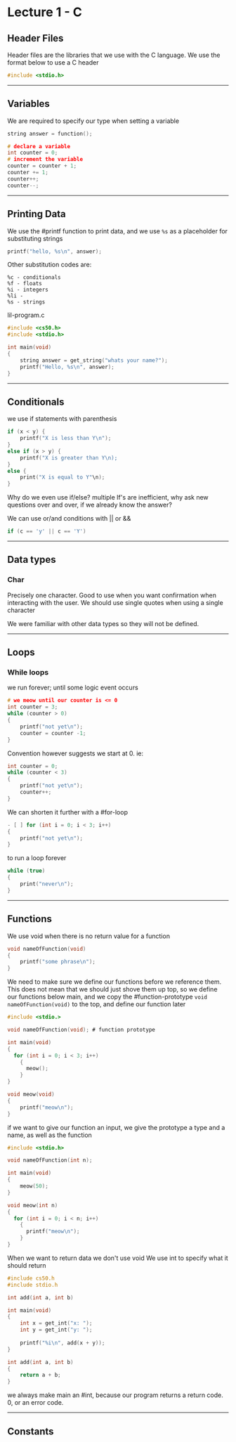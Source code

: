 # Lecture 1 - C
## Header Files
Header files are the libraries that we use with the C language. We use the format below to use a C header
```c
#include <stdio.h>
```

***
## Variables
We are required to specify our type when setting a variable
```c
string answer = function();
```

```c
# declare a variable
int counter = 0;
# increment the variable
counter = counter + 1;
counter += 1;
counter++;
counter--; 
```

***
## Printing Data
We use the #printf function to print data, and we use `%s` as a placeholder for substituting strings
```c
printf("hello, %s\n", answer);
```

Other substitution codes are:
```plaintext
%c - conditionals
%f - floats
%i - integers
%li - 
%s - strings
```

lil-program.c
```c
#include <cs50.h>
#include <stdio.h>

int main(void)
{
	string answer = get_string("whats your name?");
	printf("Hello, %s\n", answer);
}
```

***
## Conditionals
we use if statements with parenthesis
```c
if (x < y) {
	printf("X is less than Y\n");
}
else if (x > y) {
	printf("X is greater than Y\n);
}
else {
	print("X is equal to Y"\n);
}
```

Why do we even use if/else?
multiple If's are inefficient, why ask new questions over and over, if we already know the answer?

We can use or/and conditions with || or &&
```c
if (c == 'y' || c == 'Y')
```

***
## Data types
### Char
Precisely one character. Good to use when you want confirmation when interacting with the user.
We should use single quotes when using a single character

We were familiar with other data types so they will not be defined.
***
## Loops
### While loops
we run forever; until some logic event occurs
```c
# we meow until our counter is <= 0
int counter = 3;
while (counter > 0)
{
	printf("not yet\n");
	counter = counter -1;
}
```

Convention however suggests we start at 0. ie:
```c
int counter = 0;
while (counter < 3)
{
	printf("not yet\n");
	counter++;
}
```

We can shorten it further with a #for-loop
```c
- [ ] for (int i = 0; i < 3; i++)
{
	printf("not yet\n");
}
```

to run a loop forever
```c
while (true)
{
	print("never\n");
}
```
***
## Functions
We use void when there is no return value for a function
```c
void nameOfFunction(void)
{
	printf("some phrase\n");
}
```

We need to make sure we define our functions before we reference them.
This does not mean that we should just shove them up top, so we define our functions below main, and we copy the #function-prototype `void nameOfFunction(void)` to the top, and define our function later

```c
#include <stdio.>

void nameOfFunction(void); # function prototype

int main(void)
{
  for (int i = 0; i < 3; i++)
	{
	  meow();
	}
}

void meow(void)
{
	printf("meow\n");
}
```

if we want to give our function an input, we give the prototype a type and a name, as well as the function
```c
#include <stdio.h>

void nameOfFunction(int n);

int main(void)
{
	meow(50);
}

void meow(int n)
{
  for (int i = 0; i < n; i++)
	{
	  printf("meow\n");
	}
}
```

When we want to return data we don't use void
We use int to specify what it should return
```c
#include cs50.h
#include stdio.h

int add(int a, int b)

int main(void)
{
	int x = get_int("x: ");
	int y = get_int("y: ");
	
	printf("%i\n", add(x + y));
}

int add(int a, int b)
{
	return a + b;
}
```

we always make main an #int, because our program returns a return code. 0, or an error code. 
***
## Constants